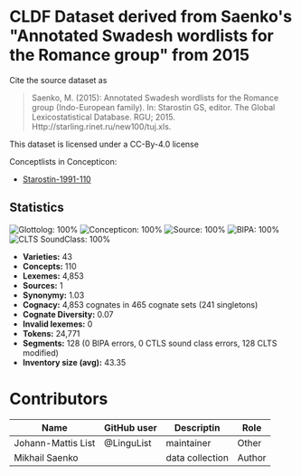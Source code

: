 # CLDF Dataset derived from Saenko's "Annotated Swadesh wordlists for the Romance group" from 2015

Cite the source dataset as

> Saenko, M. (2015): Annotated Swadesh wordlists for the Romance group (Indo-European family). In: Starostin GS, editor. The Global Lexicostatistical Database. RGU; 2015. Http://starling.rinet.ru/new100/tuj.xls.

This dataset is licensed under a CC-By-4.0 license


Conceptlists in Concepticon:
- [Starostin-1991-110](https://concepticon.clld.org/contributions/Starostin-1991-110)
## Statistics


![Glottolog: 100%](https://img.shields.io/badge/Glottolog-100%25-brightgreen.svg "Glottolog: 100%")
![Concepticon: 100%](https://img.shields.io/badge/Concepticon-100%25-brightgreen.svg "Concepticon: 100%")
![Source: 100%](https://img.shields.io/badge/Source-100%25-brightgreen.svg "Source: 100%")
![BIPA: 100%](https://img.shields.io/badge/BIPA-100%25-brightgreen.svg "BIPA: 100%")
![CLTS SoundClass: 100%](https://img.shields.io/badge/CLTS%20SoundClass-100%25-brightgreen.svg "CLTS SoundClass: 100%")

- **Varieties:** 43
- **Concepts:** 110
- **Lexemes:** 4,853
- **Sources:** 1
- **Synonymy:** 1.03
- **Cognacy:** 4,853 cognates in 465 cognate sets (241 singletons)
- **Cognate Diversity:** 0.07
- **Invalid lexemes:** 0
- **Tokens:** 24,771
- **Segments:** 128 (0 BIPA errors, 0 CTLS sound class errors, 128 CLTS modified)
- **Inventory size (avg):** 43.35

# Contributors

Name               | GitHub user | Descriptin |Role
---                | ---         | --- | ---
Johann-Mattis List | @LinguList  | maintainer | Other 
Mikhail Saenko | | data collection | Author


